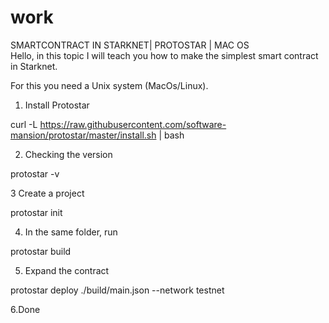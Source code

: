 # work
SMARTCONTRACT IN STARKNET| PROTOSTAR | MAC OS  
Hello, in this topic I will teach you how to make the simplest smart contract in Starknet.

For this you need a Unix system (MacOs/Linux).

1. Install Protostar

curl -L https://raw.githubusercontent.com/software-mansion/protostar/master/install.sh | 
bash

2. Checking the version

protostar -v 

3 Create a project

protostar init

4. In the same folder, run

protostar build

5. Expand the contract

protostar deploy ./build/main.json --network testnet


6.Done
